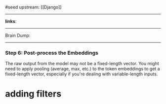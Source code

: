 #seed 
upstream: [[Django]]

---

**links**: 

---

Brain Dump: 

--- 


### Step 6: Post-process the Embeddings

The raw output from the model may not be a fixed-length vector. You might need to apply pooling (average, max, etc.) to the token embeddings to get a fixed-length vector, especially if you're dealing with variable-length inputs.


# adding filters 
